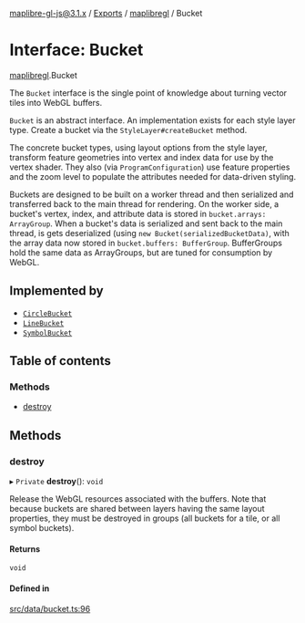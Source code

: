 [maplibre-gl-js@3.1.x](../README.md) / [Exports](../modules.md) / [maplibregl](../modules/maplibregl.md) / Bucket

# Interface: Bucket

[maplibregl](../modules/maplibregl.md).Bucket

The `Bucket` interface is the single point of knowledge about turning vector
tiles into WebGL buffers.

`Bucket` is an abstract interface. An implementation exists for each style layer type.
Create a bucket via the `StyleLayer#createBucket` method.

The concrete bucket types, using layout options from the style layer,
transform feature geometries into vertex and index data for use by the
vertex shader.  They also (via `ProgramConfiguration`) use feature
properties and the zoom level to populate the attributes needed for
data-driven styling.

Buckets are designed to be built on a worker thread and then serialized and
transferred back to the main thread for rendering.  On the worker side, a
bucket's vertex, index, and attribute data is stored in `bucket.arrays:
ArrayGroup`.  When a bucket's data is serialized and sent back to the main
thread, is gets deserialized (using `new Bucket(serializedBucketData)`, with
the array data now stored in `bucket.buffers: BufferGroup`.  BufferGroups
hold the same data as ArrayGroups, but are tuned for consumption by WebGL.

## Implemented by

- [`CircleBucket`](../classes/maplibregl.CircleBucket.md)
- [`LineBucket`](../classes/maplibregl.LineBucket.md)
- [`SymbolBucket`](../classes/maplibregl.SymbolBucket.md)

## Table of contents

### Methods

- [destroy](maplibregl.Bucket.md#destroy)

## Methods

### destroy

▸ `Private` **destroy**(): `void`

Release the WebGL resources associated with the buffers. Note that because
buckets are shared between layers having the same layout properties, they
must be destroyed in groups (all buckets for a tile, or all symbol buckets).

#### Returns

`void`

#### Defined in

[src/data/bucket.ts:96](https://github.com/maplibre/maplibre-gl-js/blob/972e15f62/src/data/bucket.ts#L96)

